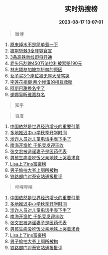 <div align="center"><h2>实时热搜榜</h2><h4>2023-08-17 13:07:01</h4></div>

> 微博  

1. [原来焯水不是简单煮一下](https://s.weibo.com/weibo?q=%23%E5%8E%9F%E6%9D%A5%E7%84%AF%E6%B0%B4%E4%B8%8D%E6%98%AF%E7%AE%80%E5%8D%95%E7%85%AE%E4%B8%80%E4%B8%8B%23&t=31&band_rank=1&Refer=top)<br />
2. [披荆斩棘3全阵容官宣](https://s.weibo.com/weibo?q=%23%E6%8A%AB%E8%8D%86%E6%96%A9%E6%A3%983%E5%85%A8%E9%98%B5%E5%AE%B9%E5%AE%98%E5%AE%A3%23&t=31&band_rank=2&Refer=top)<br />
3. [3条高铁新线即将开通](https://s.weibo.com/weibo?q=%233%E6%9D%A1%E9%AB%98%E9%93%81%E6%96%B0%E7%BA%BF%E5%8D%B3%E5%B0%86%E5%BC%80%E9%80%9A%23&t=31&band_rank=3&Refer=top)<br />
4. [老头乐刮蹭450万法拉利被索赔190元](https://s.weibo.com/weibo?q=%23%E8%80%81%E5%A4%B4%E4%B9%90%E5%88%AE%E8%B9%AD450%E4%B8%87%E6%B3%95%E6%8B%89%E5%88%A9%E8%A2%AB%E7%B4%A2%E8%B5%94190%E5%85%83%23&t=31&band_rank=4&Refer=top)<br />
5. [林志颖参加披荆斩棘的原因](https://s.weibo.com/weibo?q=%23%E6%9E%97%E5%BF%97%E9%A2%96%E5%8F%82%E5%8A%A0%E6%8A%AB%E8%8D%86%E6%96%A9%E6%A3%98%E7%9A%84%E5%8E%9F%E5%9B%A0%23&t=31&band_rank=5&Refer=top)<br />
6. [女子买3个座位被无座大爷骂哭](https://s.weibo.com/weibo?q=%23%E5%A5%B3%E5%AD%90%E4%B9%B03%E4%B8%AA%E5%BA%A7%E4%BD%8D%E8%A2%AB%E6%97%A0%E5%BA%A7%E5%A4%A7%E7%88%B7%E9%AA%82%E5%93%AD%23&t=31&band_rank=6&Refer=top)<br />
7. [李莲花相柳 两个惨蛋的相互救赎](https://s.weibo.com/weibo?q=%E6%9D%8E%E8%8E%B2%E8%8A%B1%E7%9B%B8%E6%9F%B3%20%E4%B8%A4%E4%B8%AA%E6%83%A8%E8%9B%8B%E7%9A%84%E7%9B%B8%E4%BA%92%E6%95%91%E8%B5%8E&t=31&band_rank=7&Refer=top)<br />
8. [阿斯巴甜换名字了](https://s.weibo.com/weibo?q=%23%E9%98%BF%E6%96%AF%E5%B7%B4%E7%94%9C%E6%8D%A2%E5%90%8D%E5%AD%97%E4%BA%86%23&t=31&band_rank=8&Refer=top)<br />
9. [谢娜吴昕维嘉群名](https://s.weibo.com/weibo?q=%E8%B0%A2%E5%A8%9C%E5%90%B4%E6%98%95%E7%BB%B4%E5%98%89%E7%BE%A4%E5%90%8D&t=31&band_rank=9&Refer=top)<br />

> 知乎  


> 百度  

1. [中国依然是世界经济增长的重要引擎](https://www.baidu.com/s?wd=%E4%B8%AD%E5%9B%BD%E4%BE%9D%E7%84%B6%E6%98%AF%E4%B8%96%E7%95%8C%E7%BB%8F%E6%B5%8E%E5%A2%9E%E9%95%BF%E7%9A%84%E9%87%8D%E8%A6%81%E5%BC%95%E6%93%8E&sa=fyb_news&rsv_dl=fyb_news)<br />
2. [多地推迟中小学秋季开学时间](https://www.baidu.com/s?wd=%E5%A4%9A%E5%9C%B0%E6%8E%A8%E8%BF%9F%E4%B8%AD%E5%B0%8F%E5%AD%A6%E7%A7%8B%E5%AD%A3%E5%BC%80%E5%AD%A6%E6%97%B6%E9%97%B4&sa=fyb_news&rsv_dl=fyb_news)<br />
3. [涉诈人员对儿童电话手表下手了](https://www.baidu.com/s?wd=%E6%B6%89%E8%AF%88%E4%BA%BA%E5%91%98%E5%AF%B9%E5%84%BF%E7%AB%A5%E7%94%B5%E8%AF%9D%E6%89%8B%E8%A1%A8%E4%B8%8B%E6%89%8B%E4%BA%86&sa=fyb_news&rsv_dl=fyb_news)<br />
4. [南海开渔忙 千帆竞发迎丰收](https://www.baidu.com/s?wd=%E5%8D%97%E6%B5%B7%E5%BC%80%E6%B8%94%E5%BF%99+%E5%8D%83%E5%B8%86%E7%AB%9E%E5%8F%91%E8%BF%8E%E4%B8%B0%E6%94%B6&sa=fyb_news&rsv_dl=fyb_news)<br />
5. [张文宏被造谣妻子是医药代表](https://www.baidu.com/s?wd=%E5%BC%A0%E6%96%87%E5%AE%8F%E8%A2%AB%E9%80%A0%E8%B0%A3%E5%A6%BB%E5%AD%90%E6%98%AF%E5%8C%BB%E8%8D%AF%E4%BB%A3%E8%A1%A8&sa=fyb_news&rsv_dl=fyb_news)<br />
6. [男孩生病没吃饭父亲地铁上哭着求食](https://www.baidu.com/s?wd=%E7%94%B7%E5%AD%A9%E7%94%9F%E7%97%85%E6%B2%A1%E5%90%83%E9%A5%AD%E7%88%B6%E4%BA%B2%E5%9C%B0%E9%93%81%E4%B8%8A%E5%93%AD%E7%9D%80%E6%B1%82%E9%A3%9F&sa=fyb_news&rsv_dl=fyb_news)<br />
7. [Lisa上了ins富豪榜](https://www.baidu.com/s?wd=Lisa%E4%B8%8A%E4%BA%86ins%E5%AF%8C%E8%B1%AA%E6%A6%9C&sa=fyb_news&rsv_dl=fyb_news)<br />
8. [男子偷拍大爷上厕所被拘](https://www.baidu.com/s?wd=%E7%94%B7%E5%AD%90%E5%81%B7%E6%8B%8D%E5%A4%A7%E7%88%B7%E4%B8%8A%E5%8E%95%E6%89%80%E8%A2%AB%E6%8B%98&sa=fyb_news&rsv_dl=fyb_news)<br />
9. [铁路部门对泰安站通报批评](https://www.baidu.com/s?wd=%E9%93%81%E8%B7%AF%E9%83%A8%E9%97%A8%E5%AF%B9%E6%B3%B0%E5%AE%89%E7%AB%99%E9%80%9A%E6%8A%A5%E6%89%B9%E8%AF%84&sa=fyb_news&rsv_dl=fyb_news)<br />

> 哔哩哔哩  

1. [中国依然是世界经济增长的重要引擎](https://www.baidu.com/s?wd=%E4%B8%AD%E5%9B%BD%E4%BE%9D%E7%84%B6%E6%98%AF%E4%B8%96%E7%95%8C%E7%BB%8F%E6%B5%8E%E5%A2%9E%E9%95%BF%E7%9A%84%E9%87%8D%E8%A6%81%E5%BC%95%E6%93%8E&sa=fyb_news&rsv_dl=fyb_news)<br />
2. [多地推迟中小学秋季开学时间](https://www.baidu.com/s?wd=%E5%A4%9A%E5%9C%B0%E6%8E%A8%E8%BF%9F%E4%B8%AD%E5%B0%8F%E5%AD%A6%E7%A7%8B%E5%AD%A3%E5%BC%80%E5%AD%A6%E6%97%B6%E9%97%B4&sa=fyb_news&rsv_dl=fyb_news)<br />
3. [涉诈人员对儿童电话手表下手了](https://www.baidu.com/s?wd=%E6%B6%89%E8%AF%88%E4%BA%BA%E5%91%98%E5%AF%B9%E5%84%BF%E7%AB%A5%E7%94%B5%E8%AF%9D%E6%89%8B%E8%A1%A8%E4%B8%8B%E6%89%8B%E4%BA%86&sa=fyb_news&rsv_dl=fyb_news)<br />
4. [南海开渔忙 千帆竞发迎丰收](https://www.baidu.com/s?wd=%E5%8D%97%E6%B5%B7%E5%BC%80%E6%B8%94%E5%BF%99+%E5%8D%83%E5%B8%86%E7%AB%9E%E5%8F%91%E8%BF%8E%E4%B8%B0%E6%94%B6&sa=fyb_news&rsv_dl=fyb_news)<br />
5. [张文宏被造谣妻子是医药代表](https://www.baidu.com/s?wd=%E5%BC%A0%E6%96%87%E5%AE%8F%E8%A2%AB%E9%80%A0%E8%B0%A3%E5%A6%BB%E5%AD%90%E6%98%AF%E5%8C%BB%E8%8D%AF%E4%BB%A3%E8%A1%A8&sa=fyb_news&rsv_dl=fyb_news)<br />
6. [男孩生病没吃饭父亲地铁上哭着求食](https://www.baidu.com/s?wd=%E7%94%B7%E5%AD%A9%E7%94%9F%E7%97%85%E6%B2%A1%E5%90%83%E9%A5%AD%E7%88%B6%E4%BA%B2%E5%9C%B0%E9%93%81%E4%B8%8A%E5%93%AD%E7%9D%80%E6%B1%82%E9%A3%9F&sa=fyb_news&rsv_dl=fyb_news)<br />
7. [Lisa上了ins富豪榜](https://www.baidu.com/s?wd=Lisa%E4%B8%8A%E4%BA%86ins%E5%AF%8C%E8%B1%AA%E6%A6%9C&sa=fyb_news&rsv_dl=fyb_news)<br />
8. [男子偷拍大爷上厕所被拘](https://www.baidu.com/s?wd=%E7%94%B7%E5%AD%90%E5%81%B7%E6%8B%8D%E5%A4%A7%E7%88%B7%E4%B8%8A%E5%8E%95%E6%89%80%E8%A2%AB%E6%8B%98&sa=fyb_news&rsv_dl=fyb_news)<br />
9. [铁路部门对泰安站通报批评](https://www.baidu.com/s?wd=%E9%93%81%E8%B7%AF%E9%83%A8%E9%97%A8%E5%AF%B9%E6%B3%B0%E5%AE%89%E7%AB%99%E9%80%9A%E6%8A%A5%E6%89%B9%E8%AF%84&sa=fyb_news&rsv_dl=fyb_news)<br />
